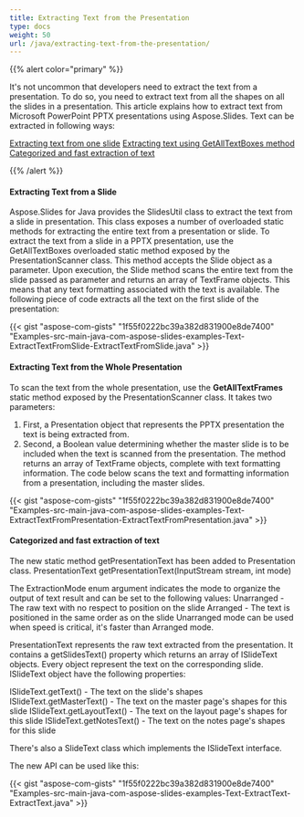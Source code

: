 ```yaml
---
title: Extracting Text from the Presentation
type: docs
weight: 50
url: /java/extracting-text-from-the-presentation/
---
```


{{% alert color="primary" %}} 

It's not uncommon that developers need to extract the text from a presentation. To do so, you need to extract text from all the shapes on all the slides in a presentation. This article explains how to extract text from Microsoft PowerPoint PPTX presentations using Aspose.Slides. Text can be extracted in following ways:

[Extracting text from one slide](/slides/java/extracting-text-from-the-presentation-html/)
[Extracting text using GetAllTextBoxes method](/slides/java/extracting-text-from-the-presentation-html/)
[Categorized and fast extraction of text](/slides/java/extracting-text-from-the-presentation-html/)

{{% /alert %}} 
#### **Extracting Text from a Slide**
Aspose.Slides for Java provides the SlidesUtil class to extract the text from a slide in presentation. This class exposes a number of overloaded static methods for extracting the entire text from a presentation or slide. To extract the text from a slide in a PPTX presentation, use the GetAllTextBoxes overloaded static method exposed by the PresentationScanner class. This method accepts the Slide object as a parameter.
Upon execution, the Slide method scans the entire text from the slide passed as parameter and returns an array of TextFrame objects. This means that any text formatting associated with the text is available. The following piece of code extracts all the text on the first slide of the presentation:

{{< gist "aspose-com-gists" "1f55f0222bc39a382d831900e8de7400" "Examples-src-main-java-com-aspose-slides-examples-Text-ExtractTextFromSlide-ExtractTextFromSlide.java" >}}


#### **Extracting Text from the Whole Presentation**
To scan the text from the whole presentation, use the **GetAllTextFrames** static method exposed by the PresentationScanner class. It takes two parameters:

1. First, a Presentation object that represents the PPTX presentation the text is being extracted from.
1. Second, a Boolean value determining whether the master slide is to be included when the text is scanned from the presentation.
   The method returns an array of TextFrame objects, complete with text formatting information. The code below scans the text and formatting information from a presentation, including the master slides.

{{< gist "aspose-com-gists" "1f55f0222bc39a382d831900e8de7400" "Examples-src-main-java-com-aspose-slides-examples-Text-ExtractTextFromPresentation-ExtractTextFromPresentation.java" >}}


#### **Categorized and fast extraction of text**
The new static method getPresentationText has been added to Presentation class.
PresentationText getPresentationText(InputStream stream, int mode)

The ExtractionMode enum argument indicates the mode to organize the output of text result and can be set to the following values:
Unarranged - The raw text with no respect to position on the slide
Arranged - The text is positioned in the same order as on the slide
Unarranged mode can be used when speed is critical, it's faster than Arranged mode.

PresentationText represents the raw text extracted from the presentation. It contains a getSlidesText() property which returns an array of ISlideText objects. Every object represent the text on the corresponding slide. ISlideText object have the following properties:

ISlideText.getText() - The text on the slide's shapes
ISlideText.getMasterText() - The text on the master page's shapes for this slide
ISlideText.getLayoutText() - The text on the layout page's shapes for this slide
ISlideText.getNotesText() - The text on the notes page's shapes for this slide

There's also a SlideText class which implements the ISlideText interface.

The new API can be used like this:

{{< gist "aspose-com-gists" "1f55f0222bc39a382d831900e8de7400" "Examples-src-main-java-com-aspose-slides-examples-Text-ExtractText-ExtractText.java" >}}





